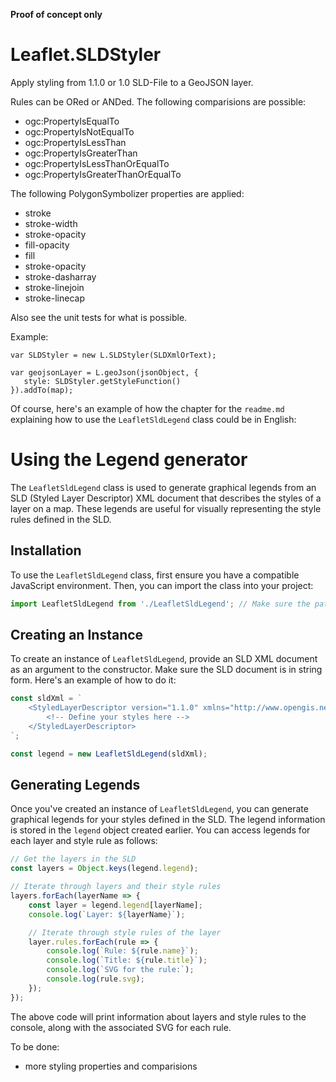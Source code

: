 **Proof of concept only**

# Leaflet.SLDStyler

Apply styling from 1.1.0 or 1.0 SLD-File to a GeoJSON layer.

Rules can be ORed or ANDed. The following comparisions are possible:

 * ogc:PropertyIsEqualTo
 * ogc:PropertyIsNotEqualTo
 * ogc:PropertyIsLessThan
 * ogc:PropertyIsGreaterThan
 * ogc:PropertyIsLessThanOrEqualTo
 * ogc:PropertyIsGreaterThanOrEqualTo

The following PolygonSymbolizer properties are applied:

 * stroke
 * stroke-width
 * stroke-opacity
 * fill-opacity
 * fill
 * stroke-opacity
 * stroke-dasharray
 * stroke-linejoin
 * stroke-linecap

Also see the unit tests for what is possible.

Example:

    var SLDStyler = new L.SLDStyler(SLDXmlOrText);

    var geojsonLayer = L.geoJson(jsonObject, {
       style: SLDStyler.getStyleFunction()
    }).addTo(map);

Of course, here's an example of how the chapter for the `readme.md` explaining how to use the `LeafletSldLegend` class could be in English:

# Using the Legend generator

The `LeafletSldLegend` class is used to generate graphical legends from an SLD (Styled Layer Descriptor) XML document that describes the styles of a layer on a map. These legends are useful for visually representing the style rules defined in the SLD.

## Installation

To use the `LeafletSldLegend` class, first ensure you have a compatible JavaScript environment. Then, you can import the class into your project:

```javascript
import LeafletSldLegend from './LeafletSldLegend'; // Make sure the path is correct
```

## Creating an Instance

To create an instance of `LeafletSldLegend`, provide an SLD XML document as an argument to the constructor. Make sure the SLD document is in string form. Here's an example of how to do it:

```javascript
const sldXml = `
    <StyledLayerDescriptor version="1.1.0" xmlns="http://www.opengis.net/sld">
        <!-- Define your styles here -->
    </StyledLayerDescriptor>
`;

const legend = new LeafletSldLegend(sldXml);
```

## Generating Legends

Once you've created an instance of `LeafletSldLegend`, you can generate graphical legends for your styles defined in the SLD. The legend information is stored in the `legend` object created earlier. You can access legends for each layer and style rule as follows:

```javascript
// Get the layers in the SLD
const layers = Object.keys(legend.legend);

// Iterate through layers and their style rules
layers.forEach(layerName => {
    const layer = legend.legend[layerName];
    console.log(`Layer: ${layerName}`);

    // Iterate through style rules of the layer
    layer.rules.forEach(rule => {
        console.log(`Rule: ${rule.name}`);
        console.log(`Title: ${rule.title}`);
        console.log(`SVG for the rule:`);
        console.log(rule.svg);
    });
});
```

The above code will print information about layers and style rules to the console, along with the associated SVG for each rule.


To be done:
 * more styling properties and comparisions
